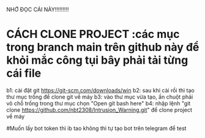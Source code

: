 NHỚ ĐỌC CÁI NÀY!!!!!!!!!

# CÁCH CLONE PROJECT :các mục trong branch main trên github này để khỏi mắc công tụi bây phải tải từng cái file
b1: cài đặt git https://git-scm.com/downloads/win
b2: sau khi cài rồi thì tạo thư mục trống để clone git về máy
b3: vào thư mục vừa tạo, ấn chuột phải vô chỗ trống trong thư mục chọn "Open git bash here"
b4: nhập lệnh "git clone https://github.com/nbt2308/Intrusion_Warning.git" để clone project về máy

#Muốn lấy bot token thì ib tao không thì tự tạo bot trên telegram để test
